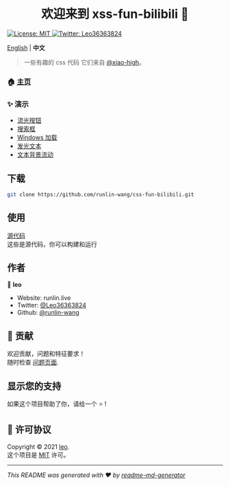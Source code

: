 <h1 align="center">欢迎来到 xss-fun-bilibili 👋</h1>
<p>
  <a href="LICENSE" target="_blank">
    <img alt="License: MIT" src="https://img.shields.io/badge/License-MIT-yellow.svg" />
  </a>
  <a href="https://twitter.com/Leo36363824" target="_blank">
    <img alt="Twitter: Leo36363824" src="https://img.shields.io/twitter/follow/Leo36363824.svg?style=social" />
  </a>
</p>

[English](README.md) | **中文**

> 一些有趣的 css 代码
> 它们来自 [@xiao-high](https://space.bilibili.com/410197001)。

### 🏠 [主页](https://runlin-wang.github.io/css-fun-bilibili)

### ✨ 演示

- [流光按钮](button)
- [搜索框](search)
- [Windows 加载](windows)
- [发光文本](glowing_text)
- [文本背景流动](text_background_flow)

## 下载

```sh
git clone https://github.com/runlin-wang/css-fun-bilibili.git
```

## 使用

[源代码](https://github.com/runlin-wang/css-fun-bilibili)  
这些是源代码，你可以构建和运行

## 作者

👤 **leo**

* Website: runlin.live
* Twitter: [@Leo36363824](https://twitter.com/Leo36363824)
* Github: [@runlin-wang](https://github.com/runlin-wang)

## 🤝 贡献

欢迎贡献，问题和特征要求！<br />随时检查 [问题页面](https://github.com/runlin-wang/css-fun-bilibili/issues). 

## 显示您的支持

如果这个项目帮助了你，请给一个 ⭐️ !

## 📝 许可协议

Copyright © 2021 [leo](https://github.com/runlin-wang).<br />
这个项目是 [MIT](LICENSE) 许可。

***
_This README was generated with ❤️ by [readme-md-generator](https://github.com/kefranabg/readme-md-generator)_
